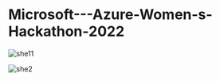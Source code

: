 # Microsoft---Azure-Women-s-Hackathon-2022
![she11](https://user-images.githubusercontent.com/90760374/183481710-2e64d214-226f-4f60-a403-c9c5f6845f10.png)

![she2](https://user-images.githubusercontent.com/90760374/184432939-e77092e8-a008-4d52-9f90-281855dd6281.png)
